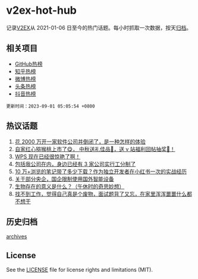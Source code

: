 # v2ex-hot-hub

 记录[V2EX](https://www.v2ex.com/)从 2021-01-06 日至今的热门话题。每小时抓取一次数据，按天[归档](archives)。
 
 ## 相关项目

- [GitHub热榜](https://github.com/lonnyzhang423/github-hot-hub)
- [知乎热榜](https://github.com/lonnyzhang423/zhihu-hot-hub)
- [微博热榜](https://github.com/lonnyzhang423/weibo-hot-hub)
- [头条热榜](https://github.com/lonnyzhang423/toutiao-hot-hub)
- [抖音热榜](https://github.com/lonnyzhang423/douyin-hot-hub)


 `更新时间：2023-09-01 05:05:54 +0800`

## 热议话题

1. [花 2000 万开一家软件公司并倒闭了，是一种怎样的体验](https://www.v2ex.com/t/969642)
1. [自家红心猕猴桃上市了😋， 中秋送礼佳品🧺，送 v 站福利回帖抽奖🥝！](https://www.v2ex.com/t/969788)
1. [WPS 现在已经很惊艳了啊！](https://www.v2ex.com/t/969646)
1. [包括我公司在内，身边已经有 3 家公司实行工分制了](https://www.v2ex.com/t/969701)
1. [10 万+浏览的笔记带了多少下载？作为独立开发者在小红书一次的实战经历](https://www.v2ex.com/t/969669)
1. [关于部分央企，国企限制使用国外智能设备](https://www.v2ex.com/t/969636)
1. [生物存在的意义是什么？（午休时的奇思妙想）](https://www.v2ex.com/t/969777)
1. [找不到工作，觉得自己真是个废物，面试题背了又忘，在家里浑浑噩噩什么都不想干](https://www.v2ex.com/t/969800)

## 历史归档

[archives](archives)

## License

See the [LICENSE](LICENSE) file for license rights and limitations (MIT).
